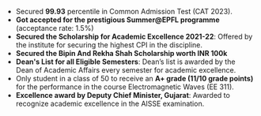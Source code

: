 - Secured **99.93** percentile in Common Admission Test (CAT 2023). 
- **Got accepted for the prestigious Summer@EPFL programme** (acceptance rate: 1.5%)
- **Secured the Scholarship for Academic Excellence 2021-22**: Offered by the institute for securing the highest CPI in the discipline.
- **Secured the Bipin And Rekha Shah Scholarship worth INR 100k**
- **Dean's List for all Eligible Semesters**:  Dean’s list is awarded by the Dean of Academic Affairs every semester for academic excellence.
- Only student in a class of 50 to receive an **A+ grade (11/10 grade points)** for the performance in the course Electromagnetic Waves (EE 311).
- **Excellence award by Deputy Chief Minister, Gujarat**: Awarded to recognize academic excellence in the AISSE examination.
